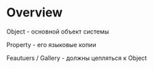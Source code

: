 Overview
=====
Object - основной объект системы

Property - его языковые копии

Feautuers / Gallery - должны цепляться к Object



